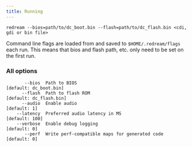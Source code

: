 ```yaml
---
title: Running
---
```


```
redream --bios=path/to/dc_boot.bin --flash=path/to/dc_flash.bin <cdi, gdi or bin file>
```

Command line flags are loaded from and saved to `$HOME/.redream/flags` each run. This means that bios and flash path, etc. only need to be set on the first run.

### All options

```
       --bios  Path to BIOS                                            [default: dc_boot.bin]
      --flash  Path to flash ROM                                       [default: dc_flash.bin]
      --audio  Enable audio                                            [default: 1]
    --latency  Preferred audio latency in MS                           [default: 100]
    --verbose  Enable debug logging                                    [default: 0]
       --perf  Write perf-compatible maps for generated code           [default: 0]
```
